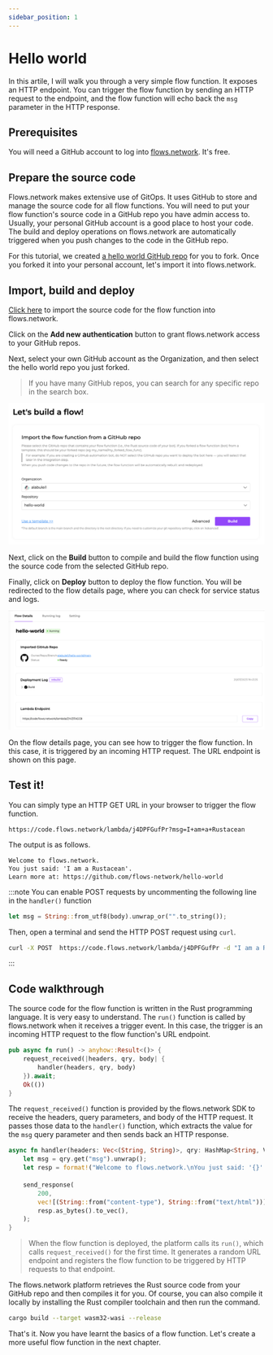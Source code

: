 ```yaml
---
sidebar_position: 1
---
```


# Hello world

In this artile, I will walk you through a very simple flow function. It exposes an HTTP endpoint. You can trigger the flow function by sending an HTTP request to the endpoint, and the flow function will echo back the `msg` parameter in the HTTP response.

## Prerequisites

You will need a GitHub account to log into [flows.network](https://flows.network/). It's free.

## Prepare the source code

Flows.network makes extensive use of GitOps. It uses GitHub to store and manage the source code for all flow functions. You will need to
put your flow function's source code in a GitHub repo you have admin access to. Usually, your personal GitHub account is a good place to host your code. 
The build and deploy operations on flows.network are automatically triggered when you push changes to the code in the GitHub repo.

For this tutorial, we created [a hello world GitHub repo](https://github.com/flows-network/hello-world) for you to fork. 
Once you forked it into your personal account, let's import it into flows.network.

## Import, build and deploy 

[Click here](https://flows.network/flow/new) to import the source code for the flow function into flows.network.

Click on the **Add new authentication** button to grant flows.network access to your GitHub repos.

Next, select your own GitHub account as the Organization, and then select the hello world repo you just forked.

> If you have many GitHub repos, you can search for any specific repo in the search box.

![](hello-world-01.png)

Next, click on the **Build** button to compile and build the flow function using the source code from the selected GitHub repo.

Finally, click on **Deploy** button to deploy the flow function. You will be redirected to the flow details page, where you can check for 
service status and logs. 

![](hello-world-02.png)

On the flow details page, you can see how to trigger the flow function. In this case, it is triggered by an incoming HTTP request. 
The URL endpoint is shown on this page.

## Test it!

You can simply type an HTTP GET URL in your browser to trigger the flow function.

```
https://code.flows.network/lambda/j4DPFGufPr?msg=I+am+a+Rustacean
```

The output is as follows.

```text
Welcome to flows.network.
You just said: 'I am a Rustacean'.
Learn more at: https://github.com/flows-network/hello-world
```

:::note
You can enable POST requests by uncommenting the following line in the `handler()` function

```rust
let msg = String::from_utf8(body).unwrap_or("".to_string());
```

Then, open a terminal and send the HTTP POST request using `curl`.

```bash
curl -X POST  https://code.flows.network/lambda/j4DPFGufPr -d "I am a Rustacean"
```
:::

## Code walkthrough

The source code for the flow function is written in the Rust programming language. It is very easy to understand. The `run()` function 
is called by flows.network when it receives a trigger event. In this case, the trigger is an incoming HTTP request to the flow function's
URL endpoint.

```rust
pub async fn run() -> anyhow::Result<()> {
    request_received(|headers, qry, body| {
        handler(headers, qry, body)
    }).await;
    Ok(())
}
```

The `request_received()` function is provided by the flows.network SDK to receive the headers, query parameters, and body of the HTTP
request. It passes those data to the `handler()` function, which extracts the value for the `msg` query parameter and then sends back an HTTP
response.

```rust
async fn handler(headers: Vec<(String, String)>, qry: HashMap<String, Value>, _body: Vec<u8>) {
    let msg = qry.get("msg").unwrap();
    let resp = format!("Welcome to flows.network.\nYou just said: '{}'.\nLearn more at: https://github.com/flows-network/hello-world\n", msg);

    send_response(
        200,
        vec![(String::from("content-type"), String::from("text/html"))],
        resp.as_bytes().to_vec(),
    );
}
```

> When the flow function is deployed, the platform calls its `run()`, which calls `request_received()` for the first time. It generates a random URL endpoint and registers the flow function to be triggered by HTTP requests to that endpoint.

The flows.network platform retrieves the Rust source code from your GitHub repo and then compiles it for you. Of course, you can also
compile it locally by installing the Rust compiler toolchain and then run the command.

```bash
cargo build --target wasm32-wasi --release
```

That's it. Now you have learnt the basics of a flow function. Let's create a more useful flow function in the next chapter.
